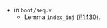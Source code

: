 - in `boot/seq.v`
  + Lemma `index_inj`
    ([#1430](https://github.com/math-comp/math-comp/pull/1430)).
